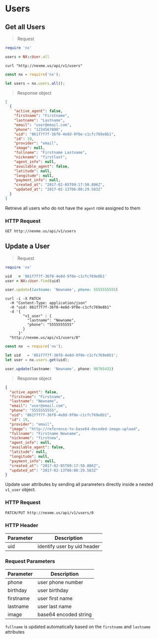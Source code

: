 # Users

## Get all Users

> Request

```ruby
require 'nx'

users = NX::User.all
```

```shell
curl "http://nexme.us/api/v1/users"
```

```javascript
const nx = require('nx');

let users = nx.users.all();
```
> Response object

```json
[
  {
    "active_agent": false,
    "firstname": "Firstname",
    "lastname": "Lastname",
    "email": "user@email.com",
    "phone": "1234567890",
    "uid": "861f7f7f-36f0-4e8d-9f0e-c1cfc769e8b1",
    "id": 19,
    "provider": "email",
    "image": null,
    "fullname": "Firstname Lastname",
    "nickname": "firstlast",
    "agent_info": null,
    "available_agent": false,
    "latitude": null,
    "longitude": null,
    "payment_info": null,
    "created_at": "2017-02-05T09:17:50.886Z",
    "updated_at": "2017-02-13T06:08:29.583Z"
  }
]
```

Retrieve all users who do not have the <code>agent</code> role assigned to them

### HTTP Request

`GET http://nexme.us/api/v1/users`

<!-- ############################################################################################## -->

## Update a User

> Request

```ruby
require 'nx'

uid   = '861f7f7f-36f0-4e8d-9f0e-c1cfc769e8b1'
user = NX::User.find(uid)

user.update(lastname: 'Newname', phone: 5555555555)
```

```shell
curl -i -X PATCH
  -H "Content-Type: application/json"
  -H "uid: 861f7f7f-36f0-4e8d-9f0e-c1cfc769e8b1"
  -d '{
        "v1_user" : {
          "lastname": "Newname",
          "phone": "5555555555"
        }
      }'
  "http://nexme.us/api/v1/users/0"
```

```javascript
const nx  = require('nx');

let uid   = '861f7f7f-36f0-4e8d-9f0e-c1cfc769e8b1';
let user = nx.users.get(uid);

user.update(lastname: 'Newname', phone: 98765432)
```

> Response object

```json
{
  "active_agent": false,
  "firstname": "Firstname",
  "lastname": "Newname",
  "email": "user@email.com",
  "phone": "5555555555",
  "uid": "861f7f7f-36f0-4e8d-9f0e-c1cfc769e8b1",
  "id": 19,
  "provider": "email",
  "image": "http://reference-to-base64-decoded-image-upload",
  "fullname": "Firstname Newname",
  "nickname": "firstnew",
  "agent_info": null,
  "available_agent": false,
  "latitude": null,
  "longitude": null,
  "payment_info": null,
  "created_at": "2017-02-05T09:17:50.886Z",
  "updated_at": "2017-02-13T06:08:29.583Z"
}
```

Update user attributes by sending all parameters directly inside a nested <code>v1_user</code> object.

### HTTP Request

`PATCH/PUT http://nexme.us/api/v1/users/0`

### HTTP Header

Parameter | Description
--------- | -----------
uid | identify user by uid header

### Request Parameters

Parameter | Description
--------- | -----------
phone | user phone number
birthday | user birthday
firstname | user first name
lastname | user last name
image | base64 encoded string

<aside class="notice">
  <code>fullname</code> is updated automatically based on the <code>firstname</code> and <code>lastname</code> attributes
</aside>

<!-- ############################################################################################## -->
